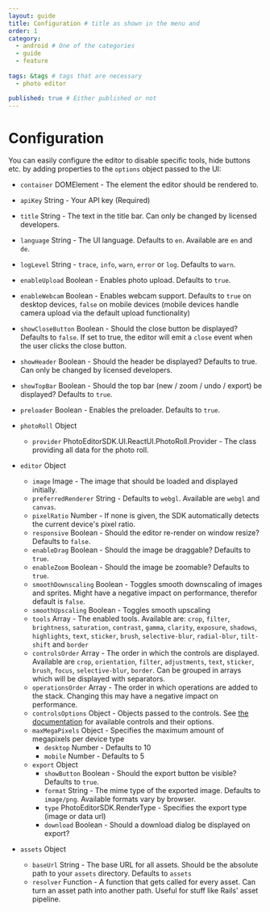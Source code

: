 ```yaml
---
layout: guide
title: Configuration # title as shown in the menu and 
order: 1
category: 
  - android # One of the categories
  - guide
  - feature
  
tags: &tags # tags that are necessary
  - photo editor 

published: true # Either published or not 
---
```


# Configuration

You can easily configure the editor to disable specific tools, hide buttons etc. by adding properties
to the `options` object passed to the UI:

  * `container` DOMElement - The element the editor should be rendered to.
  * `apiKey` String - Your API key (Required)
  * `title` String - The text in the title bar. Can only be changed by licensed developers.
  * `language` String - The UI language. Defaults to `en`. Available are `en` and `de`.
  * `logLevel` String - `trace`, `info`, `warn`, `error` or `log`. Defaults to `warn`.
  * `enableUpload` Boolean - Enables photo upload. Defaults to `true`.
  * `enableWebcam` Boolean - Enables webcam support. Defaults to `true` on desktop devices, `false` on mobile devices (mobile devices handle camera upload via the default upload functionality)
  * `showCloseButton` Boolean - Should the close button be displayed? Defaults to `false`. If set to
    true, the editor will emit a `close` event when the user clicks the close button.
  * `showHeader` Boolean - Should the header be displayed? Defaults to true. Can only be changed by licensed developers.
  * `showTopBar` Boolean - Should the top bar (new / zoom / undo / export) be displayed? Defaults to `true`.
  * `preloader` Boolean - Enables the preloader. Defaults to `true`.

  * `photoRoll` Object
    * `provider` PhotoEditorSDK.UI.ReactUI.PhotoRoll.Provider - The class providing all data for the photo roll.

  * `editor` Object
    * `image` Image - The image that should be loaded and displayed initially.
    * `preferredRenderer` String - Defaults to `webgl`. Available are `webgl` and `canvas`.
    * `pixelRatio` Number - If none is given, the SDK automatically detects the current device's
        pixel ratio.
    * `responsive` Boolean - Should the editor re-render on window resize? Defaults to `false`.
    * `enableDrag` Boolean - Should the image be draggable? Defaults to `true`.
    * `enableZoom` Boolean - Should the image be zoomable? Defaults to `true`.
    * `smoothDownscaling` Boolean - Toggles smooth downscaling of images and sprites. Might have
      a negative impact on performance, therefor default is `false`.
    * `smoothUpscaling` Boolean - Toggles smooth upscaling
    * `tools` Array - The enabled tools. Available are: `crop`, `filter`,
      `brightness`, `saturation`, `contrast`, `gamma`, `clarity`, `exposure`, `shadows`, `highlights`,
      `text`, `sticker`, `brush`, `selective-blur`, `radial-blur`, `tilt-shift` and `border`
    * `controlsOrder` Array - The order in which the controls are displayed. Available are `crop`,
        `orientation`, `filter`, `adjustments`, `text`, `sticker`, `brush`, `focus`, `selective-blur`, `border`. Can
        be grouped in arrays which will be displayed with separators.
    * `operationsOrder` Array - The order in which operations are added to the stack. Changing
        this may have a negative impact on performance.
    * `controlsOptions` Object - Objects passed to the controls. See [the documentation](http://static.photoeditorsdk.com/docs/html5/PhotoEditorSDK.UI.NightReact.Controls.html) for available controls and their options.
    * `maxMegaPixels` Object - Specifies the maximum amount of megapixels per device type
      * `desktop` Number - Defaults to 10
      * `mobile` Number - Defaults to 5
    * `export` Object
      * `showButton` Boolean - Should the export button be visible? Defaults to `true`.
      * `format` String - The mime type of the exported image. Defaults to `image/png`. Available
        formats vary by browser.
      * `type` PhotoEditorSDK.RenderType - Specifies the export type (image or data url)
      * `download` Boolean - Should a download dialog be displayed on export?
  * `assets` Object
    * `baseUrl` String - The base URL for all assets. Should be the absolute path to your
        `assets` directory. Defaults to `assets`
    * `resolver` Function - A function that gets called for every asset. Can turn an asset
      path into another path. Useful for stuff like Rails' asset pipeline.



